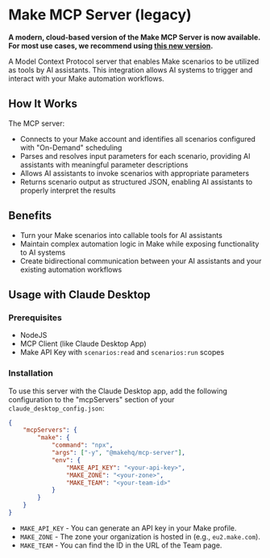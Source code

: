 # Make MCP Server (legacy)

**A modern, cloud-based version of the Make MCP Server is now available. For most use cases, we recommend using [this new version](https://developers.make.com/mcp-server).**

A Model Context Protocol server that enables Make scenarios to be utilized as tools by AI assistants. This integration allows AI systems to trigger and interact with your Make automation workflows.

## How It Works

The MCP server:

-   Connects to your Make account and identifies all scenarios configured with "On-Demand" scheduling
-   Parses and resolves input parameters for each scenario, providing AI assistants with meaningful parameter descriptions
-   Allows AI assistants to invoke scenarios with appropriate parameters
-   Returns scenario output as structured JSON, enabling AI assistants to properly interpret the results

## Benefits

-   Turn your Make scenarios into callable tools for AI assistants
-   Maintain complex automation logic in Make while exposing functionality to AI systems
-   Create bidirectional communication between your AI assistants and your existing automation workflows

## Usage with Claude Desktop

### Prerequisites

-   NodeJS
-   MCP Client (like Claude Desktop App)
-   Make API Key with `scenarios:read` and `scenarios:run` scopes

### Installation

To use this server with the Claude Desktop app, add the following configuration to the "mcpServers" section of your `claude_desktop_config.json`:

```json
{
    "mcpServers": {
        "make": {
            "command": "npx",
            "args": ["-y", "@makehq/mcp-server"],
            "env": {
                "MAKE_API_KEY": "<your-api-key>",
                "MAKE_ZONE": "<your-zone>",
                "MAKE_TEAM": "<your-team-id>"
            }
        }
    }
}
```

-   `MAKE_API_KEY` - You can generate an API key in your Make profile.
-   `MAKE_ZONE` - The zone your organization is hosted in (e.g., `eu2.make.com`).
-   `MAKE_TEAM` - You can find the ID in the URL of the Team page.
